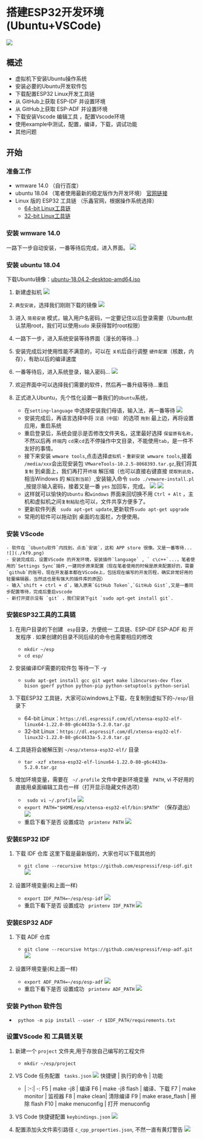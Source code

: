 # 搭建ESP32开发环境(Ubuntu+VSCode) #
![](./kf1.png)

## 概述 ##
- 虚拟机下安装Ubuntu操作系统
- 安装必要的Ubuntu开发软件包
- 下载配置ESP32 Linux开发工具链
- 从 GitHub上获取 ESP-IDF 并设置环境
- 从 GitHub上获取 ESP-ADF 并设置环境
- 下载安装Vscode 编辑工具 ，配置Vscode环境
- 使用example中测试，配置，编译，下载，调试功能
- 其他问题

## 开始 ##
### 准备工作 ###
- wmware 14.0 （自行百度）
- ubuntu 18.04 （笔者使用最新的稳定版作为开发环境） [官网链接](https://www.ubuntu.com/download/desktop)
- Linux 版的 ESP32 工具链 （乐鑫官网，根据操作系统选择）
    - [64-bit Linux工具链](https://dl.espressif.com/dl/xtensa-esp32-elf-linux64-1.22.0-80-g6c4433a-5.2.0.tar.gz)
    - [32-bit Linux工具链](https://dl.espressif.com/dl/xtensa-esp32-elf-linux32-1.22.0-80-g6c4433a-5.2.0.tar.gz)

### 安装 wmware 14.0 ###
一路下一步自动安装，一番等待后完成，进入界面。
![](./kf2.png)

### 安装 ubuntu 18.04 ###
下载Ubuntu镜像：[ubuntu-18.04.2-desktop-amd64.iso](http://101.44.1.4/files/2024000007B9FB9D/releases.ubuntu.com/18.04.2/ubuntu-18.04.2-desktop-amd64.iso)

1. 新建虚拟机
![](./kf3.png)

2. ` 典型安装 `，选择我们刚刚下载的镜像
![](./kf4.png)

3. 进入 ` 简易安装 ` 模式，输入用户名密码，一定要记住以后登录需要（Ubuntu默认禁用root，我们可以使用` sudo ` 来获得暂时root权限）

4. 一路下一步，进入系统安装等待界面（漫长的等待...）

5. 安装完成后对使用性能不满意的，可以在 ` 关机 `后自行调整 ` 硬件配置 `（核数，内存），有助以后的编译速度

6. 一番等待后，进入系统登录，输入密码... 
![](./kf5.png)

7. 欢迎界面中可以选择我们需要的软件，然后再一番升级等待...重启
   
8. 正式进入Ubuntu，先个性化设置一番我们的`Ubuntu`系统，
     - 在` setting `-` language ` 中选择安装我们母语，输入法，再一番等待 
     ![](./kf6.png)
     - 安装完成后，再语言选择中将 ` 汉语（中国） ` 的选项 ` 拖到 ` 最上边，再将设置应用，重启系统
     - 重启登录后，系统会提示是否修改文件夹名，这里最好选择 ` 保留原有名称 `，不然以后再 ` 终端 `内 ` cd `来` cd `去不停操作中文目录，不能使用` tab `，是一件不友好的事情。
     - 接下来安装 `wmware tools`,点击选择` 虚拟机 ` - ` 重新安装 wmware tools `,接着 `/media/xxx`会出现安装包 `VMwareTools-10.2.5-8068393.tar.gz`,我们将其 `复制` 到桌面上，我们再打开` 终端 ` 解压缩（也可以直接右键直接 ` 提取到此处 `，相当Windows 的 `解压到当前`）,安装输入命令 `sudo ./vmware-install.pl `,按提示输入密码，接着又是一番 `yes` 加回车，完成。
     ![](./kf7.png)
     ![](./kf8.png)
     - 这样就可以愉快的`Ubuntu` 和`windows` 界面来回切换不用 `Ctrl + Alt` ，主机和虚拟机之间` 复制粘贴 `也可以，文件共享方便多了。
     - 更新软件列表 ` sudo apt-get update`,更新软件` sudo apt-get upgrade `
     - 常用的软件可以拖动到 桌面的左面栏，方便使用。

### 安装 VScode ###
    - 软件在 `Ubuntu软件`内找到，点击`安装`，这和 APP store 很像。又是一番等待...
    ![](./kf9.png)
    - 安装完成后，设置VScode 的开发环境，安装插件`language` , ` c\c++`...，笔者使用的`Settings Sync`插件,一建同步原来配置（现在笔者使用的时候是原来配置好的，需要`github`的账号，现在开发基本都在VScode上，包括现在编写的开发历程，确实非常好用的轻量编辑器，当然这也是有强大的插件库的原因）
    - 输入`shift + ctrl + d`，输入原来`GitHub Token`,`GitHub Gist`,又是一番同步配置等待，完成后重启vscode
    - 新打开提示没有 `git` ，我们安装下git `sudo apt-get install git`.

### 安装ESP32工具的工具链 ###
1. 在用户目录的下创建 ` esp`目录，方便统一 工具链、ESP-IDF ESP-ADF 和 开发程序 . 如果创建的目录不同后续的命令也需要相应的修改
    - `mkdir ~/esp` 
    -  `cd esp/` 
2. 安装编译IDF需要的软件包 等待一下 -y
    -  `sudo apt-get install gcc git wget make libncurses-dev flex bison gperf python python-pip python-setuptools python-serial`  
    
3.  下载ESP32 工具链，大家可以windows上下载，在复制到虚拟下的`~/esp/`目录下
    - 64-bit Linux：`https://dl.espressif.com/dl/xtensa-esp32-elf-linux64-1.22.0-80-g6c4433a-5.2.0.tar.gz`
    - 32-bit Linux：`https://dl.espressif.com/dl/xtensa-esp32-elf-linux32-1.22.0-80-g6c4433a-5.2.0.tar.gz`
4. 工具链将会被解压到 `~/esp/xtensa-esp32-elf/` 目录 
    - ` tar -xzf xtensa-esp32-elf-linux64-1.22.0-80-g6c4433a-5.2.0.tar.gz ` 
5. 增加环境变量，需要在 ` ~/.profile` 文件中更新环境变量 ` PATH`, vi 不好用的直接用桌面编辑工具也一样（打开显示隐藏文件选项）
    - ` sudo vi ~/.profile`
    ![](./kf11.png)  
    - ` export PATH="$HOME/esp/xtensa-esp32-elf/bin:$PATH" ` （保存退出）
    ![](./kf12.png)  
    - 重启下看下是否 设置成功 ` printenv PATH`
    ![](./kf13.png)  


 ### 安装ESP32 IDF ###
1. 下载 IDF 仓库 这里下载是最新版的，大家也可以下载其他的
    - `git clone --recursive https://github.com/espressif/esp-idf.git` 
    ![](./kf10.png)  

2. 设置环境变量(和上面一样)
    - ` export IDF_PATH=~/esp/esp-idf `
    ![](./kf14.png)  
    - 重启下看下是否 设置成功 ` printenv IDF_PATH`
    ![](./kf15.png)  

### 安装ESP32 ADF ###
1. 下载 ADF 仓库 
    - `git clone --recursive https://github.com/espressif/esp-adf.git` 
    ![](./kf16.png)  

2. 设置环境变量(和上面一样)
    - ` export ADF_PATH=~/esp/esp-adf `
    ![](./kf17.png)  
    - 重启下看下是否 设置成功 ` printenv ADF_PATH`
    ![](./kf18.png)   

### 安装 Python 软件包 ###
- ` python -m pip install --user -r $IDF_PATH/requirements.txt`

### 设置VScode 和 工具链关联 ###
1. 新建一个 `project` 文件夹,用于存放自己编写的工程文件
    - ` mkdir ~/esp/project `
  
2. VS Code 任务配置 ` tasks.json`
   ![](./kf19.png) 
    快捷键 | 执行的命令 | 功能
    - | :-:| -:
    F5 | make -j8 | 编译 
    F6 | make -j8 flash | 编译、下载 
    F7 | make monitor | 监视器
    F8 | make clean| 清除编译
    F9 | make erase_flash | 擦除 flash
    F10 | make menuconfig | 打开 menuconfig

3. VS Code 快捷键配置 ` keybindings.json `
    ![](./kf20.png)   
    
4. 配置添加头文件索引路径  `c_cpp_properties.json`, 不然一直有黄灯警告
    ![](./kf21.png)   


